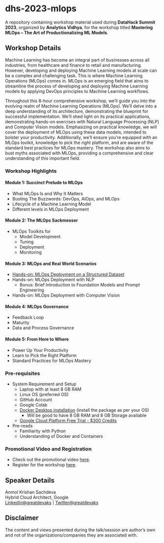 # dhs-2023-mlops

A repository containing workshop material used during **DataHack Summit 2023**, organized by **Analytics Vidhya**, for the workshop titled **Mastering MLOps – The Art of Productionalizing ML Models**.

## Workshop Details

Machine Learning has become an integral part of businesses across all industries, from healthcare and finance to retail and manufacturing. However, developing and deploying Machine Learning models at scale can be a complex and challenging task. This is where Machine Learning Operations (MLOps) comes in. MLOps is an emerging field that aims to streamline the process of developing and deploying Machine Learning models by applying DevOps principles to Machine Learning workflows.

Throughout this 8-hour comprehensive workshop, we’ll guide you into the evolving realm of Machine Learning Operations (MLOps). We’ll delve into a deep understanding of its architecture, demonstrating the blueprint for successful implementation. We’ll shed light on its practical applications, demonstrating hands-on exercises with Natural Language Processing (NLP) and Computer Vision models. Emphasizing on practical knowledge, we will cover the deployment of MLOps using these data models, intended to bolster your productivity. Additionally, we’ll ensure you’re equipped with an MLOps toolkit, knowledge to pick the right platform, and are aware of the standard best practices for MLOps mastery. The workshop also aims to bust myths associated with MLOps, providing a comprehensive and clear understanding of this important field.

### Workshop Highlights

#### Module 1: Succinct Prelude to MLOps

- What MLOps Is and Why It Matters
- Busting The Buzzwords: DevOps, AIOps, and MLOps
- Lifecycle of a Machine Learning Model
- Different levels in MLOps Deployment

#### Module 2: The MLOps Sackmesser

- MLOps Toolkits for
  - Model Development
  - Tuning
  - Deployment
  - Monitoring

#### Module 3: MLOps and Real World Scenarios

- [Hands-on: MLOps Deployment on a Structured Dataset](./notebooks/01-mlops-deployment-structured-dataset.ipynb)
- Hands-on: MLOps Deployment with NLP
  - Bonus: Brief Introduction to Foundation Models and Prompt Engineering
- Hands-on: MLOps Deployment with Computer Vision

#### Module 4: MLOps Governance

- Feedback Loop
- Maturity
- Data and Process Governance

#### Module 5: From Here to Where

- Power Up Your Productivity
- Learn to Pick the Right Platform
- Standard Practices for MLOps Mastery

### Pre-requisites

- System Requirement and Setup
  - Laptop with at least 8 GB RAM
  - Linux OS (preferred OS)
  - GitHub Account
  - Google Colab
  - [Docker Desktop installation](https://docs.docker.com/desktop/install/mac-install/) (install the package as per your OS)
    - Will be good to have 8 GB RAM and 8 GB Storage available
  - [Google Cloud Platform Free Trial - $300 Credits](https://cloud.google.com/free)
- Pre-reads
  - Familiarity with Python
  - Understanding of Docker and Containers

### Promotional Video and Registration

- Check out the promotional video [here](https://player.vimeo.com/video/845860397?h=26d0f117a1).
- Register for the workshop [here](https://www.analyticsvidhya.com/datahack-summit-2023/workshop/mastering-mlops-from-concepts-to-implementation/).

## Speaker Details

Anmol Krishan Sachdeva</br>
Hybrid Cloud Architect, Google</br>
[LinkedIn@greatdevaks](https://www.linkedin.com/in/greatdevaks) | [Twitter@greatdevaks](https://www.twitter.com/greatdevaks)

## Disclaimer

The content and views presented during the talk/session are author’s own and not of the organizations/companies they are associated with.
